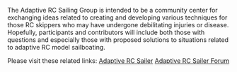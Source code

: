 The Adaptive RC Sailing Group is intended to be a community center for exchanging ideas related to creating and developing various techniques for those RC skippers who may have undergone debilitating injuries or disease. Hopefully, participants and contributors will include both those with questions and especially those with proposed solutions to situations related to adaptive RC model sailboating.

Please visit these related links:
<a href="www.adaptivercsailer.com"> Adaptive RC Sailer</a>
<a href="www.adaptivercsailer.com/forum"> Adaptive RC Sailer Forum</a>

